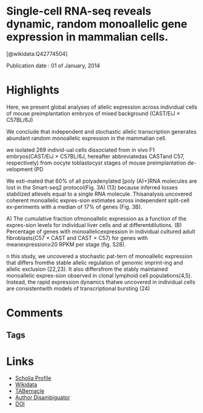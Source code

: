 
Single-cell RNA-seq reveals dynamic, random monoallelic gene expression in mammalian cells.
===========================================================================================
  
  [@wikidata:Q42774504]  
  
Publication date : 01 of January, 2014  

# Highlights

Here, we present global analyses of allelic expression across individual cells of mouse preimplantation embryos of mixed background (CAST/EiJ × C57BL/6J)

 We conclude that independent and stochastic allelic transcription generates abundant random monoallelic expression in the mammalian cell.

 we isolated 269 individ-ual cells dissociated from in vivo F1 embryos(CAST/EiJ × C57BL/6J, hereafter abbreviatedas CASTand C57, respectively) from oocyte toblastocyst stages of mouse preimplantation de-velopment (PD

 We esti-mated that 60% of all polyadenylated [poly (A)+]RNA molecules are lost in the Smart-seq2 protocol(Fig. 3A) (13) because inferred losses stabilized atlevels equal to a single RNA molecule. Thisanalysis uncovered coherent monoallelic expres-sion estimates across independent split-cell ex-periments with a median of 17% of genes (Fig. 3B).

 A) The cumulative fraction ofmonoallelic expression as a function of the expres-sion levels for individual liver cells and at differentdilutions. (B) Percentage of genes with monoallelicexpression in individual cultured adult fibroblasts(C57 × CAST and CAST × C57) for genes with meanexpression≥20 RPKM per stage (fig. S28).

 n this study, we uncovered a stochastic pat-tern of monoallelic expression that differs fromthe stable allelic regulation of genomic imprint-ing and allelic exclusion (22,23). It also differsfrom the stably maintained monoallelic expres-sion observed in clonal lymphoid cell populations(4,5). Instead, the rapid expression dynamics thatwe uncovered in individual cells are consistentwith models of transcriptional bursting (24)

 
# Comments

## Tags

# Links
  
 * [Scholia Profile](https://scholia.toolforge.org/work/Q42774504)  
 * [Wikidata](https://www.wikidata.org/wiki/Q42774504)  
 * [TABernacle](https://tabernacle.toolforge.org/?#/tab/manual/Q42774504/P921%3BP4510)  
 * [Author Disambiguator](https://author-disambiguator.toolforge.org/work_item_oauth.php?id=Q42774504&batch_id=&match=1&author_list_id=&doit=Get+author+links+for+work)  
 * [DOI](https://doi.org/10.1126/SCIENCE.1245316)  
